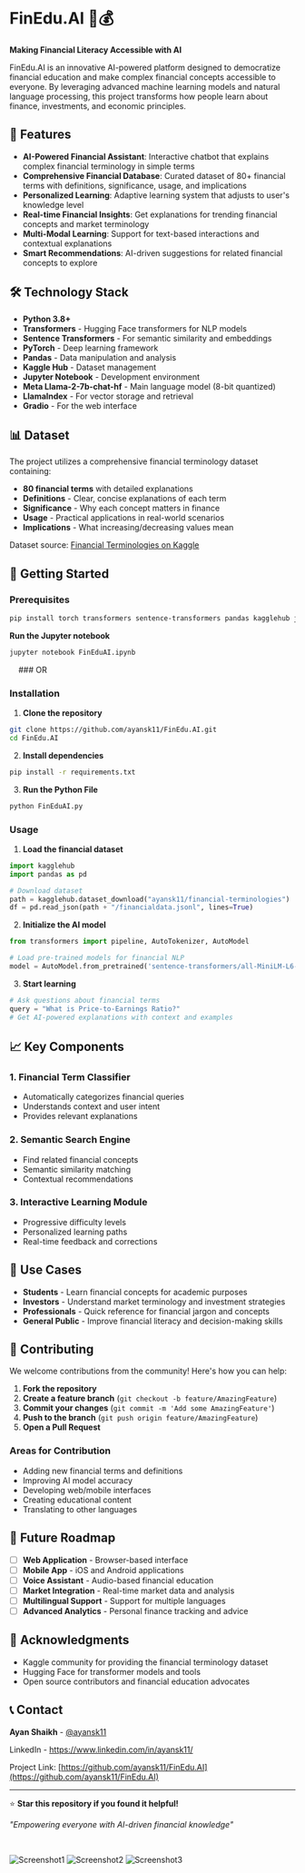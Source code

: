 # FinEdu.AI 🚀💰

**Making Financial Literacy Accessible with AI**

FinEdu.AI is an innovative AI-powered platform designed to democratize financial education and make complex financial concepts accessible to everyone. By leveraging advanced machine learning models and natural language processing, this project transforms how people learn about finance, investments, and economic principles.

## 🌟 Features

- **AI-Powered Financial Assistant**: Interactive chatbot that explains complex financial terminology in simple terms
- **Comprehensive Financial Database**: Curated dataset of 80+ financial terms with definitions, significance, usage, and implications
- **Personalized Learning**: Adaptive learning system that adjusts to user's knowledge level
- **Real-time Financial Insights**: Get explanations for trending financial concepts and market terminology
- **Multi-Modal Learning**: Support for text-based interactions and contextual explanations
- **Smart Recommendations**: AI-driven suggestions for related financial concepts to explore

## 🛠️ Technology Stack

- **Python 3.8+**
- **Transformers** - Hugging Face transformers for NLP models
- **Sentence Transformers** - For semantic similarity and embeddings
- **PyTorch** - Deep learning framework
- **Pandas** - Data manipulation and analysis
- **Kaggle Hub** - Dataset management
- **Jupyter Notebook** - Development environment
- **Meta Llama-2-7b-chat-hf** - Main language model (8-bit quantized)
- **LlamaIndex** - For vector storage and retrieval
- **Gradio** - For the web interface

## 📊 Dataset

The project utilizes a comprehensive financial terminology dataset containing:
- **80 financial terms** with detailed explanations
- **Definitions** - Clear, concise explanations of each term
- **Significance** - Why each concept matters in finance
- **Usage** - Practical applications in real-world scenarios
- **Implications** - What increasing/decreasing values mean

Dataset source: [Financial Terminologies on Kaggle](https://www.kaggle.com/datasets/ayansk11/financial-terminologies)

## 🚀 Getting Started

### Prerequisites
```bash
pip install torch transformers sentence-transformers pandas kagglehub jupyter
```

**Run the Jupyter notebook**
```bash
jupyter notebook FinEduAI.ipynb
```

&nbsp;&nbsp;&nbsp; ### OR

### Installation

1. **Clone the repository**
```bash
git clone https://github.com/ayansk11/FinEdu.AI.git
cd FinEdu.AI
```

2. **Install dependencies**
```bash
pip install -r requirements.txt
```

3. **Run the Python File**
```bash
python FinEduAI.py
```





### Usage

1. **Load the financial dataset**
```python
import kagglehub
import pandas as pd

# Download dataset
path = kagglehub.dataset_download("ayansk11/financial-terminologies")
df = pd.read_json(path + "/financialdata.jsonl", lines=True)
```

2. **Initialize the AI model**
```python
from transformers import pipeline, AutoTokenizer, AutoModel

# Load pre-trained models for financial NLP
model = AutoModel.from_pretrained('sentence-transformers/all-MiniLM-L6-v2')
```

3. **Start learning**
```python
# Ask questions about financial terms
query = "What is Price-to-Earnings Ratio?"
# Get AI-powered explanations with context and examples
```

## 📈 Key Components

### 1. Financial Term Classifier
- Automatically categorizes financial queries
- Understands context and user intent
- Provides relevant explanations

### 2. Semantic Search Engine
- Find related financial concepts
- Semantic similarity matching
- Contextual recommendations

### 3. Interactive Learning Module
- Progressive difficulty levels
- Personalized learning paths
- Real-time feedback and corrections

## 🎯 Use Cases

- **Students** - Learn financial concepts for academic purposes
- **Investors** - Understand market terminology and investment strategies  
- **Professionals** - Quick reference for financial jargon and concepts
- **General Public** - Improve financial literacy and decision-making skills

## 🤝 Contributing

We welcome contributions from the community! Here's how you can help:

1. **Fork the repository**
2. **Create a feature branch** (`git checkout -b feature/AmazingFeature`)
3. **Commit your changes** (`git commit -m 'Add some AmazingFeature'`)
4. **Push to the branch** (`git push origin feature/AmazingFeature`)
5. **Open a Pull Request**

### Areas for Contribution
- Adding new financial terms and definitions
- Improving AI model accuracy
- Developing web/mobile interfaces
- Creating educational content
- Translating to other languages

## 📝 Future Roadmap

- [ ] **Web Application** - Browser-based interface
- [ ] **Mobile App** - iOS and Android applications  
- [ ] **Voice Assistant** - Audio-based financial education
- [ ] **Market Integration** - Real-time market data and analysis
- [ ] **Multilingual Support** - Support for multiple languages
- [ ] **Advanced Analytics** - Personal finance tracking and advice

## 🙏 Acknowledgments

- Kaggle community for providing the financial terminology dataset
- Hugging Face for transformer models and tools
- Open source contributors and financial education advocates

## 📞 Contact

**Ayan Shaikh** - [@ayansk11](https://github.com/ayansk11)

LinkedIn - https://www.linkedin.com/in/ayansk11/

Project Link: [https://github.com/ayansk11/FinEdu.AI](https://github.com/ayansk11/FinEdu.AI)

***

⭐ **Star this repository if you found it helpful!**

*"Empowering everyone with AI-driven financial knowledge"*


<br>


![Screenshot1](Images/img1.png)
![Screenshot2](Images/img2.png)
![Screenshot3](Images/img3.png)
